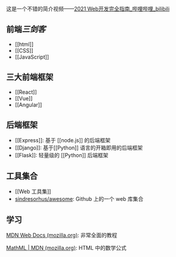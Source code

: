 这是一个不错的简介视频——[2021 Web开发完全指南_哔哩哔哩_bilibili](https://www.bilibili.com/video/BV11p4y1H7eu?from=search&seid=12920343844291216618&spm_id_from=333.337.0.0)

## 前端*三剑客*

- [[html]]
- [[CSS]]
- [[JavaScript]]

## 三大前端框架

- [[React]]
- [[Vue]]
- [[Angular]]

## 后端框架

- [[Express]]: 基于 [[node.js]] 的后端框架
- [[Django]]: 基于[[Python]] 语言的开箱即用的后端框架
- [[Flask]]: 轻量级的 [[Python]] 后端框架

## 工具集合

- [[Web 工具集]]
- [sindresorhus/awesome](https://github.com/sindresorhus/awesome#readme): Github 上的一个 web 库集合

## 学习

[MDN Web Docs (mozilla.org)](https://developer.mozilla.org/zh-CN/): 非常全面的教程

[MathML | MDN (mozilla.org)](https://developer.mozilla.org/zh-CN/docs/Web/MathML): HTML 中的数学公式

